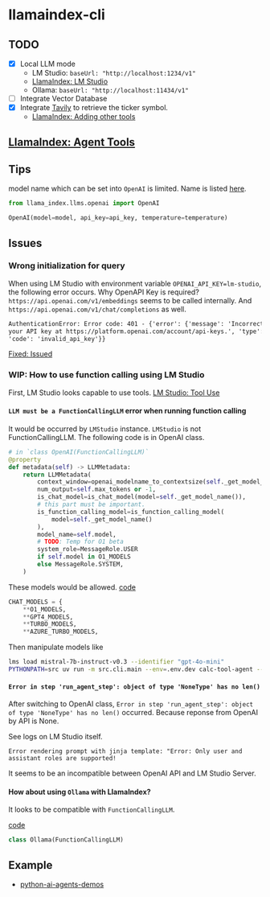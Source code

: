 # llamaindex-cli

## TODO

- [x] Local LLM mode
  - LM Studio: `baseUrl: "http://localhost:1234/v1"`
  - [LlamaIndex: LM Studio](https://docs.llamaindex.ai/en/stable/examples/llm/lmstudio/)
  - Ollama: `baseUrl: "http://localhost:11434/v1"`
- [ ] Integrate Vector Database
- [x] Integrate [Tavily](https://tavily.com/) to retrieve the ticker symbol.
  - [LlamaIndex: Adding other tools](https://docs.llamaindex.ai/en/stable/understanding/agent/tools/)

## [LlamaIndex: Agent Tools](https://llamahub.ai/?tab=tools)

## Tips

model name which can be set into `OpenAI` is limited. Name is listed [here](https://github.com/run-llama/llama_index/blob/dac5aed708a4e5087cd54650ea8b7ae5bcc48a3a/llama-index-integrations/llms/llama-index-llms-openai/llama_index/llms/openai/utils.py#L73).

```py
from llama_index.llms.openai import OpenAI

OpenAI(model=model, api_key=api_key, temperature=temperature)
```

## Issues

### Wrong initialization for query

When using LM Studio with environment variable `OPENAI_API_KEY=lm-studio`, the following error occurs.
Why OpenAPI Key is required? `https://api.openai.com/v1/embeddings` seems to be called internally. And `https://api.openai.com/v1/chat/completions` as well.

```txt
AuthenticationError: Error code: 401 - {'error': {'message': 'Incorrect API key provided: lm-studio. You can find
your API key at https://platform.openai.com/account/api-keys.', 'type': 'invalid_request_error', 'param': None,
'code': 'invalid_api_key'}}
```

[Fixed: Issued](https://github.com/run-llama/llama_index/issues/18349)

### WIP: How to use function calling using LM Studio

First, LM Studio looks capable to use tools. [LM Studio: Tool Use](https://lmstudio.ai/docs/app/api/tools)

#### `LLM must be a FunctionCallingLLM` error when running function calling

It would be occurred by `LMStudio` instance. `LMStudio` is not FunctionCallingLLM.
The following code is in OpenAI class.

```python
# in `class OpenAI(FunctionCallingLLM)`
@property
def metadata(self) -> LLMMetadata:
    return LLMMetadata(
        context_window=openai_modelname_to_contextsize(self._get_model_name()),
        num_output=self.max_tokens or -1,
        is_chat_model=is_chat_model(model=self._get_model_name()),
        # this part must be important.
        is_function_calling_model=is_function_calling_model(
            model=self._get_model_name()
        ),
        model_name=self.model,
        # TODO: Temp for O1 beta
        system_role=MessageRole.USER
        if self.model in O1_MODELS
        else MessageRole.SYSTEM,
    )
```

These models would be allowed. [code](https://github.com/run-llama/llama_index/blob/dac5aed708a4e5087cd54650ea8b7ae5bcc48a3a/llama-index-integrations/llms/llama-index-llms-openai/llama_index/llms/openai/utils.py#L156)

```python
CHAT_MODELS = {
    **O1_MODELS,
    **GPT4_MODELS,
    **TURBO_MODELS,
    **AZURE_TURBO_MODELS,
```

Then manipulate models like

```sh
lms load mistral-7b-instruct-v0.3 --identifier "gpt-4o-mini"
PYTHONPATH=src uv run -m src.cli.main --env=.env.dev calc-tool-agent --model gpt-4o-mini --question "What is 20+(2*4)?"
```

#### `Error in step 'run_agent_step': object of type 'NoneType' has no len()`

After switching to OpenAI class, `Error in step 'run_agent_step': object of type 'NoneType' has no len()` occurred.
Because reponse from OpenAI by API is None.

See logs on LM Studio itself.

```log
Error rendering prompt with jinja template: "Error: Only user and assistant roles are supported!
```

It seems to be an incompatible between OpenAI API and LM Studio Server.

#### How about using `Ollama` with LlamaIndex?

It looks to be compatible with `FunctionCallingLLM`.

[code](https://github.com/run-llama/llama_index/blob/dac5aed708a4e5087cd54650ea8b7ae5bcc48a3a/llama-index-integrations/llms/llama-index-llms-ollama/llama_index/llms/ollama/base.py#L65)

```py
class Ollama(FunctionCallingLLM)
```

## Example

- [python-ai-agents-demos](https://github.com/pamelafox/python-ai-agents-demos)
